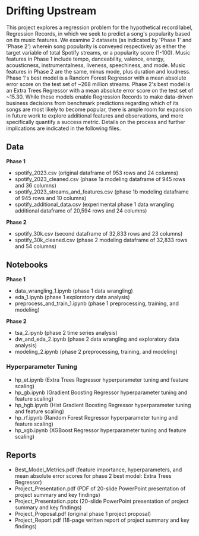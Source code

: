 # Drifting Upstream

This project explores a regression problem for the hypothetical record label, Regression Records, in which we seek to predict a song's popularity based on its music features. We examine 2 datasets (as indicated by 'Phase 1' and 'Phase 2') wherein song popularity is conveyed respectively as either the target variable of total Spotify streams, or a popularity score (1-100). Music features in Phase 1 include tempo, danceability, valence, energy, acousticness, instrumentalness, liveness, speechiness, and mode. Music features in Phase 2 are the same, minus mode, plus duration and loudness. Phase 1's best model is a Random Forest Regressor with a mean absolute error score on the test set of ~268 million streams. Phase 2's best model is an Extra Trees Regressor with a mean absolute error score on the test set of ~15.30. While these models enable Regression Records to make data-driven business decisions from benchmark predictions regarding which of its songs are most likely to become popular, there is ample room for expansion in future work to explore additional features and observations, and more specifically quantify a success metric. Details on the process and further implications are indicated in the following files.

## Data

**Phase 1**
- spotify_2023.csv (original dataframe of 953 rows and 24 columns)
- spotify_2023_cleaned.csv (phase 1a modeling dataframe of 945 rows and 36 columns)
- spotify_2023_streams_and_features.csv (phase 1b modeling dataframe of 945 rows and 10 columns)
- spotify_additional_data.csv (experimental phase 1 data wrangling additional dataframe of 20,594 rows and 24 columns)

**Phase 2**
- spotify_30k.csv (second dataframe of 32,833 rows and 23 columns)
- spotify_30k_cleaned.csv (phase 2 modeling dataframe of 32,833 rows and 54 columns)

## Notebooks

**Phase 1**
- data_wrangling_1.ipynb (phase 1 data wrangling)
- eda_1.ipynb (phase 1 exploratory data analysis)
- preprocess_and_train_1.ipynb (phase 1 preprocessing, training, and modeling)

**Phase 2**
- tsa_2.ipynb (phase 2 time series analysis)
- dw_and_eda_2.ipynb (phase 2 data wrangling and exploratory data analysis)
- modeling_2.ipynb (phase 2 preprocessing, training, and modeling)

### Hyperparameter Tuning
- hp_et.ipynb (Extra Trees Regressor hyperparameter tuning and feature scaling)
- hp_gb.ipynb (Gradient Boosting Regressor hyperparameter tuning and feature scaling)
- hp_hgb.ipynb (Hist Gradient Boosting Regressor hyperparameter tuning and feature scaling)
- hp_rf.ipynb (Random Forest Regressor hyperparameter tuning and feature scaling)
- hp_xgb.ipynb (XGBoost Regressor hyperparameter tuning and feature scaling)

## Reports

- Best_Model_Metrics.pdf (feature importance, hyperparameters, and mean absolute error scores for phase 2 best model: Extra Trees Regressor)
- Project_Presentation.pdf (PDF of 20-slide PowerPoint presentation of project summary and key findings)
- Project_Presentation.pptx (20-slide PowerPoint presentation of project summary and key findings)
- Project_Proposal.pdf (original phase 1 project proposal)
- Project_Report.pdf (18-page written report of project summary and key findings)
